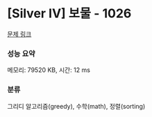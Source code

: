 # [Silver IV] 보물 - 1026 

[문제 링크](https://www.acmicpc.net/problem/1026) 

### 성능 요약

메모리: 79520 KB, 시간: 12 ms

### 분류

그리디 알고리즘(greedy), 수학(math), 정렬(sorting)

